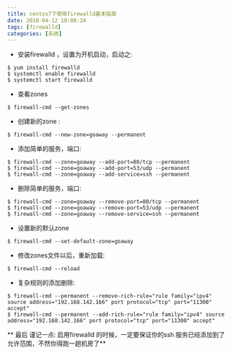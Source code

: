 ```yaml
---
title: centos7下使用firewalld基本指南
date: 2018-04-12 10:08:24
tags: [firewalld]
categories: [系统]
---
```


* 安装firewalld ，设置为开机启动，启动之:
```shell
$ yum install firewalld
$ systemctl enable firewalld
$ systemctl start firewalld
```

* 查看zones 
```shell
$ firewall-cmd --get-zones
```

* 创建新的zone :
```shell
$ firewall-cmd --new-zone=goaway --permanent
```

* 添加简单的服务，端口:
```shell
$ firewall-cmd --zone=goaway --add-port=80/tcp --permanent
$ firewall-cmd --zone=goaway --add-port=53/udp --permanent
$ firewall-cmd --zone=goaway --add-service=ssh --permanent
```

* 删除简单的服务，端口:
```shell
$ firewall-cmd --zone=goaway --remove-port=80/tcp --permanent
$ firewall-cmd --zone=goaway --remove-port=53/udp --permanent
$ firewall-cmd --zone=goaway --remove-service=ssh --permanent
```

* 设置新的默认zone
```shell
$ firewall-cmd --set-default-zone=goaway
```

* 修改zones文件以后，重新加载:
```shell
$ firewall-cmd --reload
```

* 复杂规则的添加删除:
```shell
$ firewall-cmd --permanent --remove-rich-rule="rule family="ipv4" source address="192.168.142.166" port protocol="tcp" port="11300" accept"
$ firewall-cmd --permanent --add-rich-rule="rule family="ipv4" source address="192.168.142.166" port protocol="tcp" port="11300" accept"
```

** 最后 谨记一点: 启用firewalld 的时候，一定要保证你的ssh 服务已经添加到了允许范围，不然你得跑一趟机房了**
